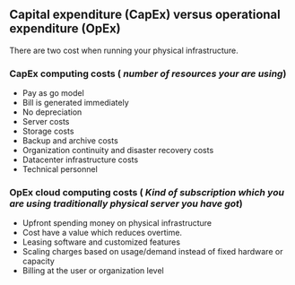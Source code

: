 ## Capital expenditure (CapEx) versus operational expenditure (OpEx)

There are two cost when running your physical infrastructure.

### CapEx computing costs ( *number of resources your are using*)
- Pay as go model
- Bill is generated immediately
- No depreciation
- Server costs
- Storage costs
- Backup and archive costs
- Organization continuity and disaster recovery costs
- Datacenter infrastructure costs
- Technical personnel

### OpEx cloud computing costs ( *Kind of subscription which you are using traditionally physical server you have got*)

- Upfront spending money on physical infrastructure
- Cost have a value which reduces overtime.
- Leasing software and customized features
- Scaling charges based on usage/demand instead of fixed hardware or capacity
- Billing at the user or organization level

